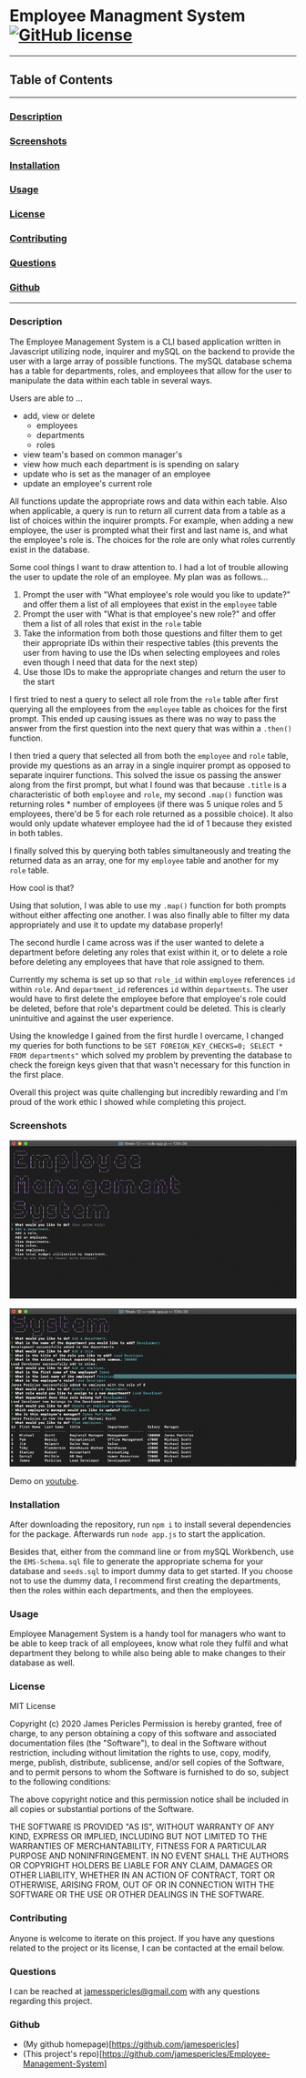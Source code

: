 # Employee Managment System [![GitHub license](https://img.shields.io/github/license/Naereen/StrapDown.js.svg)](https://github.com/Naereen/StrapDown.js/blob/master/LICENSE)

---

## Table of Contents

---

### [Description](#Description)

### [Screenshots](#Screenshots)

### [Installation](#Installation)

### [Usage](#Usage)

### [License](#License)

### [Contributing](#Contributing)

### [Questions](#Questions)

### [Github](#Github)

---

### <a name="Description"></a>Description

The Employee Management System is a CLI based application written in Javascript utilizing node, inquirer and mySQL on the backend to provide the user with a large array of possible functions. The mySQL database schema has a table for departments, roles, and employees that allow for the user to manipulate the data within each table in several ways.

Users are able to ...

- add, view or delete
  - employees
  - departments
  - roles
- view team's based on common manager's
- view how much each department is is spending on salary
- update who is set as the manager of an employee
- update an employee's current role

All functions update the appropriate rows and data within each table. Also when applicable, a query is run to return all current data from a table as a list of choices within the inquirer prompts. For example, when adding a new employee, the user is prompted what their first and last name is, and what the employee's role is. The choices for the role are only what roles currently exist in the database.

Some cool things I want to draw attention to. I had a lot of trouble allowing the user to update the role of an employee. My plan was as follows...

1. Prompt the user with "What employee's role would you like to update?" and offer them a list of all employees that exist in the `employee` table
2. Prompt the user with "What is that employee's new role?" and offer them a list of all roles that exist in the `role` table
3. Take the information from both those questions and filter them to get their appropriate IDs within their respective tables (this prevents the user from having to use the IDs when selecting employees and roles even though I need that data for the next step)
4. Use those IDs to make the appropriate changes and return the user to the start

I first tried to nest a query to select all role from the `role` table after first querying all the employees from the `employee` table as choices for the first prompt. This ended up causing issues as there was no way to pass the answer from the first question into the next query that was within a `.then()` function.

I then tried a query that selected all from both the `employee` and `role` table, provide my questions as an array in a single inquirer prompt as opposed to separate inquirer functions. This solved the issue os passing the answer along from the first prompt, but what I found was that because `.title` is a characteristic of both `employee` and `role`, my second `.map()` function was returning roles \* number of employees (if there was 5 unique roles and 5 employees, there'd be 5 for each role returned as a possible choice). It also would only update whatever employee had the id of 1 because they existed in both tables.

I finally solved this by querying both tables simultaneously and treating the returned data as an array, one for my `employee` table and another for my `role` table.

How cool is that?

Using that solution, I was able to use my `.map()` function for both prompts without either affecting one another. I was also finally able to filter my data appropriately and use it to update my database properly!

The second hurdle I came across was if the user wanted to delete a department before deleting any roles that exist within it, or to delete a role before deleting any employees that have that role assigned to them.

Currently my schema is set up so that `role_id` within `employee` references `id` within `role`. And `department_id` references `id` within `departments`. The user would have to first delete the employee before that employee's role could be deleted, before that role's department could be deleted. This is clearly unintuitive and against the user experience.

Using the knowledge I gained from the first hurdle I overcame, I changed my queries for both functions to be `SET FOREIGN_KEY_CHECKS=0; SELECT * FROM departments"` which solved my problem by preventing the database to check the foreign keys given that that wasn't necessary for this function in the first place.

Overall this project was quite challenging but incredibly rewarding and I'm proud of the work ethic I showed while completing this project.

### <a name="Screenshots"></a>Screenshots

![Start Screen](https://github.com/jamespericles/Employee-Management-System/blob/master/screenshots/start_screen.png)

![Following the prompts](https://github.com/jamespericles/Employee-Management-System/blob/master/screenshots/following_the_prompts.png)

Demo on [youtube](https://youtu.be/LE_2kib0kuw).

### <a name="Installation"></a>Installation

After downloading the repository, run `npm i` to install several dependencies for the package. Afterwards run `node app.js` to start the application.

Besides that, either from the command line or from mySQL Workbench, use the `EMS-Schema.sql` file to generate the appropriate schema for your database and `seeds.sql` to import dummy data to get started. If you choose not to use the dummy data, I recommend first creating the departments, then the roles within each departments, and then the employees.

### <a name="Usage"></a>Usage

Employee Management System is a handy tool for managers who want to be able to keep track of all employees, know what role they fulfil and what department they belong to while also being able to make changes to their database as well.

### <a name="License"></a>License

MIT License

Copyright (c) 2020 James Pericles
Permission is hereby granted, free of charge, to any person obtaining a copy
of this software and associated documentation files (the "Software"), to deal
in the Software without restriction, including without limitation the rights
to use, copy, modify, merge, publish, distribute, sublicense, and/or sell
copies of the Software, and to permit persons to whom the Software is
furnished to do so, subject to the following conditions:

The above copyright notice and this permission notice shall be included in all
copies or substantial portions of the Software.

THE SOFTWARE IS PROVIDED "AS IS", WITHOUT WARRANTY OF ANY KIND, EXPRESS OR
IMPLIED, INCLUDING BUT NOT LIMITED TO THE WARRANTIES OF MERCHANTABILITY,
FITNESS FOR A PARTICULAR PURPOSE AND NONINFRINGEMENT. IN NO EVENT SHALL THE
AUTHORS OR COPYRIGHT HOLDERS BE LIABLE FOR ANY CLAIM, DAMAGES OR OTHER
LIABILITY, WHETHER IN AN ACTION OF CONTRACT, TORT OR OTHERWISE, ARISING FROM,
OUT OF OR IN CONNECTION WITH THE SOFTWARE OR THE USE OR OTHER DEALINGS IN THE
SOFTWARE.

### <a name="Contributing"></a>Contributing

Anyone is welcome to iterate on this project. If you have any questions related to the project or its license, I can be contacted at the email below.

### <a name="Questions"></a>Questions

I can be reached at jamesspericles@gmail.com with any questions regarding this project.

### <a name="Github"></a>Github

- (My github homepage)[https://github.com/jamespericles] 
- (This project's repo)[https://github.com/jamespericles/Employee-Management-System]
